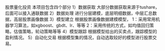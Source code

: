 股票量化投资
本项目包含四个部分
1）数据获取
大部分数据获取来源于tushare，后面可以接入通联数据
2）数据处理
进行分层建模，底层明细数据，中层汇总数据，高层股票画像数据
3）模型建立
根据股票画像数据建模模型，
1：采用常用机器学习算法，如xgboost、gbdt、lr、等等
2：采用传统的方式，如均值回归策略，估值策略，轮动策略等等
4）模型跟踪
根据模型给出的买卖点，跟踪模型的盈利情况。
5）自动化交易
根据模型集的情况，自动选取较好的模型进行股票交易。





